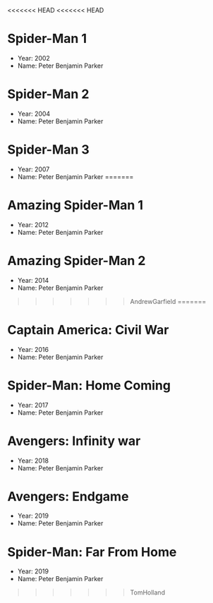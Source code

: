 <<<<<<< HEAD
<<<<<<< HEAD
# Spider-Man 1 
- Year: 2002 
- Name: Peter Benjamin Parker 

# Spider-Man 2 
- Year: 2004 
- Name: Peter Benjamin Parker 

# Spider-Man 3 
- Year: 2007 
- Name: Peter Benjamin Parker 
=======
# Amazing Spider-Man 1 
- Year: 2012 
- Name: Peter Benjamin Parker

# Amazing Spider-Man 2 
- Year: 2014 
- Name: Peter Benjamin Parker
>>>>>>> AndrewGarfield
=======
# Captain America: Civil War 
- Year: 2016 
- Name: Peter Benjamin Parker

# Spider-Man: Home Coming
- Year: 2017 
- Name: Peter Benjamin Parker 

# Avengers: Infinity war 
- Year: 2018 
- Name: Peter Benjamin Parker 

# Avengers: Endgame 
- Year: 2019 
- Name: Peter Benjamin Parker 

# Spider-Man: Far From Home 
- Year: 2019 
- Name: Peter Benjamin Parker 
>>>>>>> TomHolland
